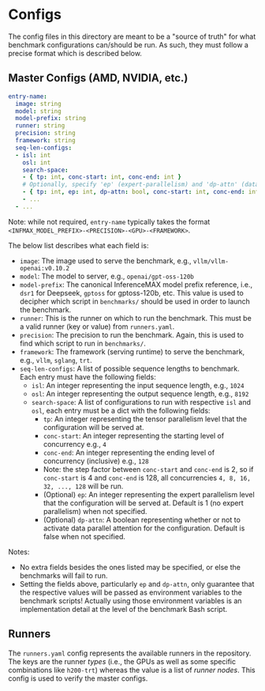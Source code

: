 # Configs

The config files in this directory are meant to be a "source of truth" for what benchmark configurations can/should be run. As such, they must follow a precise format which is described below.

## Master Configs (AMD, NVIDIA, etc.)

```yaml
entry-name:
  image: string
  model: string
  model-prefix: string
  runner: string
  precision: string
  framework: string
  seq-len-configs:
  - isl: int
    osl: int
    search-space:
    - { tp: int, conc-start: int, conc-end: int }
    # Optionally, specify 'ep' (expert-parallelism) and 'dp-attn' (data parallel attention)
    - { tp: int, ep: int, dp-attn: bool, conc-start: int, conc-end: int }
    - ...
  - ...
```
Note: while not required, `entry-name` typically takes the format `<INFMAX_MODEL_PREFIX>-<PRECISION>-<GPU>-<FRAMEWORK>`.

The below list describes what each field is:

- `image`: The image used to serve the benchmark, e.g., `vllm/vllm-openai:v0.10.2`
- `model`: The model to server, e.g., `openai/gpt-oss-120b`
- `model-prefix`: The canonical InferenceMAX model prefix reference, i.e., `dsr1` for Deepseek, `gptoss` for gptoss-120b, etc. This value is used to decipher which script in `benchmarks/` should be used in order to launch the benchmark.
- `runner`: This is the runner on which to run the benchmark. This must be a valid runner (key or value) from `runners.yaml`.
- `precision`: The precision to run the benchmark. Again, this is used to find which script to run in `benchmarks/`.
- `framework`: The framework (serving runtime) to serve the benchmark, e.g., `vllm`, `sglang`, `trt`.
- `seq-len-configs`: A list of possible sequence lengths to benchmark. Each entry must have the following fields:
  - `isl`: An integer representing the input sequence length, e.g., `1024`
  - `osl`: An integer representing the output sequence length, e.g., `8192`
  - `search-space`: A list of configurations to run with respective `isl` and `osl`, each entry must be a dict with the following fields:
    - `tp`: An integer representing the tensor parallelism level that the configuration will be served at.
    - `conc-start`: An integer representing the starting level of concurrency e.g., `4`
    - `conc-end`: An integer representing the ending level of concurrency (inclusive) e.g., `128`
    - Note: the step factor between `conc-start` and `conc-end` is 2, so if `conc-start` is 4 and `conc-end` is 128, all concurrencies `4, 8, 16, 32, ..., 128` will be run.
    - (Optional) `ep`: An integer representing the expert parallelism level that the configuration will be served at. Default is 1 (no expert parallelism) when not specified.
    - (Optional) `dp-attn`: A boolean representing whether or not to activate data parallel attention for the configuration. Default is false when not specified.

Notes:
- No extra fields besides the ones listed may be specified, or else the benchmarks will fail to run.
- Setting the fields above, particularly `ep` and `dp-attn`, only guarantee that the respective values will be passed as environment variables to the benchmark scripts! Actually using those environment variables is an implementation detail at the level of the benchmark Bash script.

## Runners

The `runners.yaml` config represents the available runners in the repository. The keys are the runner *types* (i.e., the GPUs as well as some specific combinations like `h200-trt`) whereas the value is a list of *runner nodes*. This config is used to verify the master configs.
